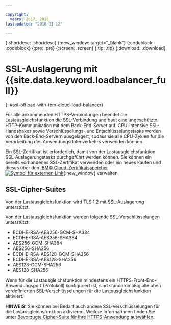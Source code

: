 ```yaml
---

copyright:
  years: 2017, 2018
lastupdated: "2018-11-12"

---
```


{:shortdesc: .shortdesc}
{:new_window: target="_blank"}
{:codeblock: .codeblock}
{:pre: .pre}
{:screen: .screen}
{:tip: .tip}
{:download: .download}

# SSL-Auslagerung mit {{site.data.keyword.loadbalancer_full}}
{: #ssl-offload-with-ibm-cloud-load-balancer}

Für alle ankommenden HTTPS-Verbindungen beendet die Lastausgleichsfunktion die SSL-Verbindung und baut eine ungeschützte HTTP-Kommunikation mit dem Back-End-Server auf. CPU-intensive SSL-Handshakes sowie Verschlüsselungs- und Entschlüsselungstasks werden von den Back-End-Servern ausgelagert, sodass sie alle CPU-Zyklen für die Verarbeitung des Anwendungsdatenverkehrs verwenden können. 

Ein SSL-Zertifikat ist erforderlich, damit von der Lastausgleichsfunktion SSL-Auslagerungstasks durchgeführt werden können. Sie können ein bereits vorhandenes SSL-Zertifikat verwenden oder ein neues kaufen und dieses über den [IBM© Cloud-Zertifikatsspeicher ![Symbol für externen Link](../../icons/launch-glyph.svg "Symbol für externen Link")](https://control.softlayer.com/security/sslcerts){:new_window} verwalten. 

## SSL-Cipher-Suites
Von der Lastausgleichsfunktion wird TLS 1.2 mit SSL-Auslagerung unterstützt.

Von der Lastausgleichsfunktion werden folgende SSL-Verschlüsselungen unterstützt:

* ECDHE-RSA-AES256-GCM-SHA384
* ECDHE-RSA-AES256-SHA384
* AES256-GCM-SHA384
* AES256-SHA256
* ECDHE-RSA-AES128-GCM-SHA256
* ECDHE-RSA-AES128-SHA256
* AES128-GCM-SHA256
* AES128-SHA256

Wenn für die Lastausgleichsfunktion mindestens ein HTTPS-Front-End-Anwendungsport (Protokoll) konfiguriert ist, sind standardmäßig alle oben vordefinierten SSL-Verschlüsselungen für die Lastausgleichsfunktion aktiviert. 

**HINWEIS:** Sie können bei Bedarf auch andere SSL-Verschlüsselungen für die Lastausgleichsfunktion aktivieren. Weitere Informationen finden Sie unter [Bevorzugte Cipher-Suite für Ihre HTTPS-Anwendung auswählen](/docs/infrastructure/loadbalancer-service?topic=loadbalancer-service-choosing-a-preferred-cipher-suite-for-your-https-application).
